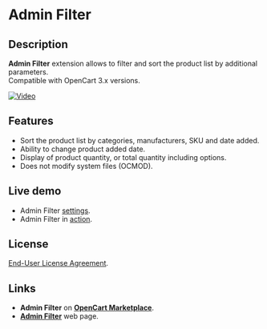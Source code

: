 # Admin Filter

## Description
**Admin Filter** extension allows to filter and sort the product list by additional parameters.  
Compatible with OpenCart 3.x versions.

[![Video](https://img.youtube.com/vi/QJEyGu3VxxY/0.jpg)](https://www.youtube.com/watch?v=QJEyGu3VxxY)

## Features
* Sort the product list by categories, manufacturers, SKU and date added.
* Ability to change product added date.
* Display of product quantity, or total quantity including options.
* Does not modify system files (OCMOD).

## Live demo
* Admin Filter [settings](https://demo.ocmod.space/a/admin/admin/index.php?route=extension/module/admin_filter).
* Admin Filter in [action](https://demo.ocmod.space/a/admin/admin/index.php?route=catalog/product).

## License
[End-User License Agreement](https://raw.githubusercontent.com/ocmod-space/ocmod-admin-filter/main/EULA.txt).

## Links
* **Admin Filter** on [**OpenCart Marketplace**](https://www.opencart.com/index.php?route=marketplace/extension/info&extension_id=36080).
* [**Admin Filter**](https://www.ocmod.space/admin-filter) web page.
